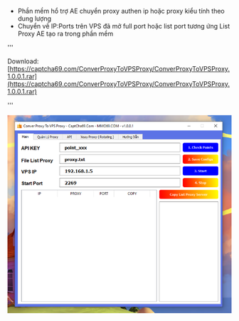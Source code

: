 

- Phần mềm hổ trợ AE chuyển proxy authen ip hoặc proxy kiểu tính theo dung lượng
- Chuyển về IP:Ports trên VPS đã mở full port hoặc list port tương ứng List Proxy AE tạo ra trong phần mềm

'''

Download: [https://captcha69.com/ConverProxyToVPSProxy/ConverProxyToVPSProxy.1.0.0.1.rar](https://captcha69.com/ConverProxyToVPSProxy/ConverProxyToVPSProxy.1.0.0.1.rar)

'''

![ConverProxy](conver-proxy.png)
